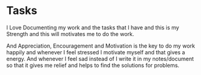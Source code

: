 # Tasks

I Love Documenting my work and the tasks that I have and this is my Strength and this will motivates me to do the work.

And Appreciation, Encouragement and Motivation is the key to do my work happily and whenever I feel stressed I motivate myself and that gives a energy. And whenever I feel sad instead of I write it in my notes/document so that it gives me relief and helps to find the solutions for problems.

